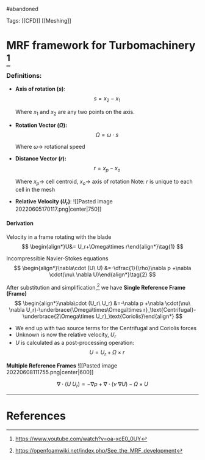  #abandoned 

Tags: [[CFD]] [[Meshing]]

# MRF framework for Turbomachinery [^1]
### Definitions:
* **Axis of rotation ($s$)**: 
$$
s=x_2-x_1
$$

	Where $x_1$ and $x_2$ are any two points on the axis.
* **Rotation Vector ($\Omega$):**
$$
\Omega =\omega\cdot s
$$

	Where $\omega\rightarrow$ rotational speed 
* **Distance Vector ($r$):** 
$$
r=x_p-x_o
$$

	Where $x_p \rightarrow$ cell centroid, $x_o\rightarrow$ axis of rotation
	Note: $r$ is unique to each cell in the mesh
- **Relative Velocity ($U_r$)**:
![[Pasted image 20220605170117.png|center|750]]

#### Derivation
Velocity in a frame rotating with the blade
$$
\begin{align*}U&= U_r+\Omega\times r\end{align*}\tag{1}
$$

Incompressible Navier-Stokes equations
$$
\begin{align*}\nabla\cdot (U\ U) &=-\dfrac{1}{\rho}\nabla p +\nabla \cdot(\nu\ \nabla U)\end{align*}\tag{2}
$$

After substitution and simplification,[^2] we have 
**Single Reference Frame (Frame)**
$$
\begin{align*}\nabla\cdot (U_r\ U_r) &=-\nabla p +\nabla \cdot(\nu\ \nabla U_r)-\underbrace{\Omega\times\Omega\times r}_\text{Centrifugal}-\underbrace{2\Omega\times U_r}_\text{Coriolis}\end{align*}
$$

- We end up with two source terms for the Centrifugal and Coriolis forces
- Unknown is now the relative velocity, $U_r$
- $U$ is calculated as a post-processing operation:
$$
U=U_r+\Omega\times r
$$

**Multiple Reference Frames**
![[Pasted image 20220608111755.png|center|600]]

$$
\nabla\cdot(U\ U_r)=-\nabla p+\nabla\cdot(\nu \ \nabla U)-\Omega \times U
$$



---
# References
[^1]: https://www.youtube.com/watch?v=oa-xcE0_0UY
[^2]: https://openfoamwiki.net/index.php/See_the_MRF_development 
[^3]: https://www.afs.enea.it/project/neptunius/docs/fluent/html/ug/node370.htm